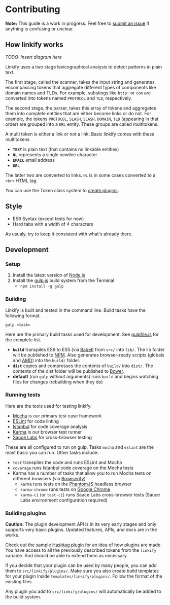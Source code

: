 # Contributing

**Note:** This guide is a work in progress. Feel free to [submit an issue](https://github.com/SoapBox/jQuery-linkify/issues/new) if anything is confusing or unclear.

## How linkify works

_TODO: Insert diagram here_

Linkify uses a two stage lexicographical analysis to detect patterns in plain text.

The first stage, called the scanner, takes the input string and generates encompassing tokens that aggregate different types of components like domain names and TLDs. For example, substings like `http:` or `com` are converted into tokens named `PROTOCOL` and `TLD`, respectively.

The second stage, the parser, takes this array of tokens and aggregates them into complete entities that are either become links or do not. For example, the tokens `PROTOCOL`, `SLASH`, `SLASH`, `DOMAIN`, `TLD` (appearing in that order) are grouped into a `URL` entity. These groups are called multitokens.

A multi token is either a link or not a link. Basic linkify comes with these multitokens

* **`TEXT`** is plain text (that contains no linkable entities)
* **`NL`** represents a single newline character
* **`EMAIL`** email address
* **`URL`**

The latter two are converted to links. `NL` is in some cases converted to a `<br>` HTML tag.

You can use the Token class system to [create plugins](#building-plugins).

## Style

* ES6 Syntax (except tests for now)
* Hard tabs with a width of 4 characters

As usualy, try to keep it consistent with what's already there.

## Development

### Setup

1. Install the latest version of [Node.js](https://nodejs.org/)
2. Install the [gulp.js](http://gulpjs.com/) build system from the Terminal
	* `npm install -g gulp`

### Building

Linkify is built and tested in the command line. Build tasks have the following format.

```
gulp <task>
```

Here are the primary build tasks used for development. See [gulpfile.js](https://github.com/SoapBox/jQuery-linkify/blob/master/gulpfile.js) for the complete list.

* **`build`** transpiles ES6 to ES5 (via [Babel](http://babeljs.io/)) from `src/` into `lib/`. The lib folder will be published to [NPM](https://www.npmjs.com/). Also generates browser-ready scripts (globals and [AMD](http://requirejs.org/docs/whyamd.html)) into the `build/` folder.
* **`dist`** copies and compresses the contents of `build/` into `dist/`. The contents of the dist folder will be published to [Bower](http://bower.io/).
* **default** (run `gulp` without arguments) runs `build` and begins watching files for changes (rebuilding when they do)

### Running tests

Here are the tools used for testing linkify:

* [Mocha](http://mochajs.org/) is our primary test case framework
* [ESLint](http://eslint.org) for code linting
* [Istanbul](https://gotwarlost.github.io/istanbul/) for code coverage analysis
* [Karma](http://karma-runner.github.io/0.12/index.html) is our browser test runner
* [Sauce Labs](https://saucelabs.com/) for cross-browser testing

These are all configured to run on gulp. Tasks `mocha` and `eslint` are the most basic you can run. Other tasks include:

* `test` transpiles the code and runs ESLint and Mocha
* `coverage` runs Istanbul code coverage on the Mocha tests
* Karma has a number of tasks that allow you to run Mocha tests on different browsers (via [Browserify](http://browserify.org/))
	* `karma` runs tests on the [PhantomJS](http://phantomjs.org/) headless browser
	* `karma-chrome` runs tests on [Google Chrome](http://www.google.com/chrome/)
	* `karma-ci` (or `test-ci`) runs Sauce Labs cross-browser tests (Sauce Labs environment configuration required)

### Building plugins

**Caution:** The plugin development API is in its very early stages and only supports very basic plugins. Updated features, APIs, and docs are in the works.

Check out the sample [Hashtag plugin](https://github.com/SoapBox/jQuery-linkify/blob/2.0/src/linkify/plugins/hashtag.js) for an idea of how plugins are made. You have access to all the previously described tokens from the `linkify` variable. And should be able to extend them as necessary.

If you decide that your plugin can be used by many people, you can add them to `src/linkify/plugins/`. Make sure you also create build templates for your plugin inside `templates/linkify/plugins/`. Follow the format of the existing files.

Any plugin you add to `src/linkify/plugins/` will automatically be added to the build system.
